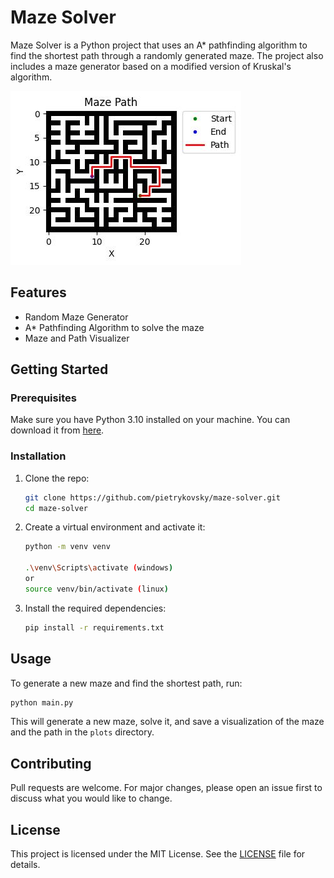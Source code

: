 # Maze Solver

Maze Solver is a Python project that uses an A* pathfinding algorithm to find the shortest path through a randomly generated maze. The project also includes a maze generator based on a modified version of Kruskal's algorithm.

![Maze Image](./plots/plot_3.jpg)

## Features
* Random Maze Generator
* A* Pathfinding Algorithm to solve the maze
* Maze and Path Visualizer

## Getting Started

### Prerequisites

Make sure you have Python 3.10 installed on your machine. You can download it from [here](https://www.python.org/downloads/).

### Installation

1. Clone the repo:

    ```bash
    git clone https://github.com/pietrykovsky/maze-solver.git
    cd maze-solver
    ```

2. Create a virtual environment and activate it:
    ```bash
    python -m venv venv
    
    .\venv\Scripts\activate (windows)
    or
    source venv/bin/activate (linux)
    ```

3. Install the required dependencies:

    ```bash
    pip install -r requirements.txt
    ```

## Usage

To generate a new maze and find the shortest path, run:

```python
python main.py
```


This will generate a new maze, solve it, and save a visualization of the maze and the path in the `plots` directory.
## Contributing

Pull requests are welcome. For major changes, please open an issue first to discuss what you would like to change.

## License

This project is licensed under the MIT License. See the [LICENSE](LICENSE) file for details.
